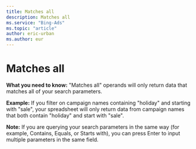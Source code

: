 ```yaml
---
title: Matches all
description: Matches all
ms.service: "Bing-Ads"
ms.topic: "article"
author: eric-urban
ms.author: eur
---
```


# Matches all

**What you need to know:** "Matches all" operands will only return data that matches all of your search parameters.

**Example:** If you filter on campaign names containing "holiday" and starting with "sale", your spreadsheet will only return data from campaign names that both contain "holiday" and start with "sale".

**Note:** If you are querying your search parameters in the same way (for example, Contains, Equals, or Starts with), you can press Enter to input multiple parameters in the same field.



